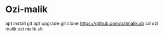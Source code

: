 # Ozi-malik
apt install git 
apt upgrade 
git clone https://github.com/ozimalik.sh 
cd ozi malik 
ozi malik.sh
